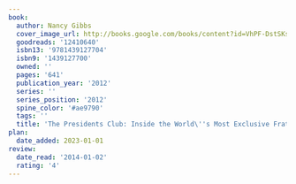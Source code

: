 ```yaml
---
book:
  author: Nancy Gibbs
  cover_image_url: http://books.google.com/books/content?id=VhPF-DstSKsC&printsec=frontcover&img=1&zoom=1&edge=curl&source=gbs_api
  goodreads: '12410640'
  isbn13: '9781439127704'
  isbn9: '1439127700'
  owned: ''
  pages: '641'
  publication_year: '2012'
  series: ''
  series_position: '2012'
  spine_color: '#ae9790'
  tags: ''
  title: 'The Presidents Club: Inside the World\''s Most Exclusive Fraternity'
plan:
  date_added: 2023-01-01
review:
  date_read: '2014-01-02'
  rating: '4'
---
```

